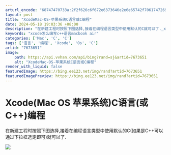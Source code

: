 ```yaml
---
arturl_encode: "68747470733a:2f2f626c6f672e6373646e2e6e65742f70617472696f743037:342f61727469636c652f64657461696c732f37363733363531"
layout: post
title: "XcodeMac-OS-苹果系统C语言或C编程"
date: 2024-05-18 19:03:36 +08:00
description: "在新建工程时按照下图选择,接着在编程语言类型中使用默认的C就可以了._xcode怎么编写c++语言m"
keywords: "xcode怎么编写c++语言macbook air"
categories: ['Mac', 'C', 'C']
tags: ['语言', '编程', 'Xcode', 'Os', 'C']
artid: "7673651"
image:
    path: https://api.vvhan.com/api/bing?rand=sj&artid=7673651
    alt: "XcodeMac-OS-苹果系统C语言或C编程"
render_with_liquid: false
featuredImage: https://bing.ee123.net/img/rand?artid=7673651
featuredImagePreview: https://bing.ee123.net/img/rand?artid=7673651
---
```


# Xcode(Mac OS 苹果系统)C语言(或C++)编程

在新建工程时按照下图选择,接着在编程语言类型中使用默认的C(如果是C++可以通过下拉框选定即可)就可以了.

![](https://img-my.csdn.net/uploads/201206/18/1340007400_9649.png)